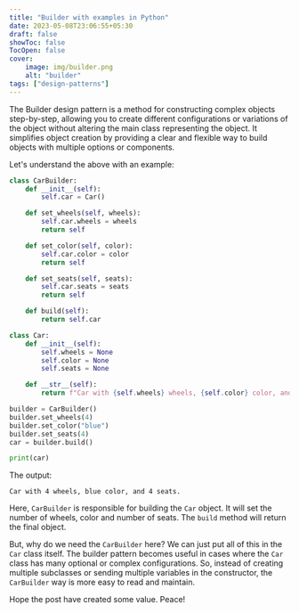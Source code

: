 ```yaml
---
title: "Builder with examples in Python"
date: 2023-05-08T23:06:55+05:30
draft: false
showToc: false
TocOpen: false
cover:
    image: img/builder.png
    alt: "builder"
tags: ["design-patterns"]
---
```


The Builder design pattern is a method for constructing complex objects step-by-step, allowing you to create different configurations or variations of the object without altering the main class representing the object. It simplifies object creation by providing a clear and flexible way to build objects with multiple options or components.

Let's understand the above with an example:
```python
class CarBuilder:
    def __init__(self):
        self.car = Car()

    def set_wheels(self, wheels):
        self.car.wheels = wheels
        return self

    def set_color(self, color):
        self.car.color = color
        return self

    def set_seats(self, seats):
        self.car.seats = seats
        return self

    def build(self):
        return self.car

class Car:
    def __init__(self):
        self.wheels = None
        self.color = None
        self.seats = None

    def __str__(self):
        return f"Car with {self.wheels} wheels, {self.color} color, and {self.seats} seats."

builder = CarBuilder()
builder.set_wheels(4)
builder.set_color("blue")
builder.set_seats(4)
car = builder.build()

print(car)
```

The output:
```text
Car with 4 wheels, blue color, and 4 seats.
```

Here, `CarBuilder` is responsible for building the `Car` object. It will set the number of wheels, color and number of seats. The `build` method will return the final object.

But, why do we need the `CarBuilder` here? We can just put all of this in the `Car` class itself.
The builder pattern becomes useful in cases where the `Car` class has many optional or complex configurations. So, instead of creating multiple subclasses or sending multiple variables in the constructor, the `CarBuilder` way is more easy to read and maintain.

Hope the post have created some value. Peace!